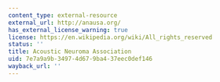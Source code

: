 ```yaml
---
content_type: external-resource
external_url: http://anausa.org/
has_external_license_warning: true
license: https://en.wikipedia.org/wiki/All_rights_reserved
status: ''
title: Acoustic Neuroma Association
uid: 7e7a9a9b-3497-4d67-9ba4-37eec0def146
wayback_url: ''
---
```

